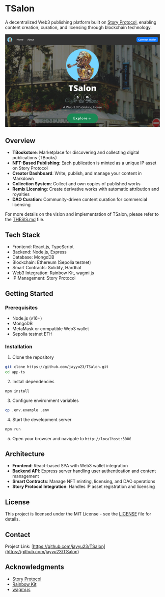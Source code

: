 # TSalon

A decentralized Web3 publishing platform built on [Story Protocol](https://www.story.foundation/), enabling content creation, curation, and licensing through blockchain technology.

![TSalon Platform](/readme-images/MUd_Image_1.png)

## Overview

- **TBookstore**: Marketplace for discovering and collecting digital publications (TBooks)
- **NFT-Based Publishing**: Each publication is minted as a unique IP asset on Story Protocol
- **Creator Dashboard**: Write, publish, and manage your content in Markdown
- **Collection System**: Collect and own copies of published works
- **Remix Licensing**: Create derivative works with automatic attribution and royalties
- **DAO Curation**: Community-driven content curation for commercial licensing

For more details on the vision and implementation of TSalon, please refer to the [THESIS.md](THESIS.md) file.

## Tech Stack

- Frontend: React.js, TypeScript
- Backend: Node.js, Express
- Database: MongoDB
- Blockchain: Ethereum (Sepolia testnet)
- Smart Contracts: Solidity, Hardhat
- Web3 Integration: Rainbow Kit, wagmi.js
- IP Management: Story Protocol

## Getting Started

### Prerequisites

- Node.js (v16+)
- MongoDB
- MetaMask or compatible Web3 wallet
- Sepolia testnet ETH

### Installation

1. Clone the repository

```bash
git clone https://github.com/jayyu23/TSalon.git
cd app-ts
```

2. Install dependencies

```bash
npm install
```

3. Configure environment variables

```bash
cp .env.example .env
```

4. Start the development server

```bash
npm run
```

5. Open your browser and navigate to `http://localhost:3000`

## Architecture

- **Frontend**: React-based SPA with Web3 wallet integration
- **Backend API**: Express server handling user authentication and content management
- **Smart Contracts**: Manage NFT minting, licensing, and DAO operations
- **Story Protocol Integration**: Handles IP asset registration and licensing

## License

This project is licensed under the MIT License - see the [LICENSE](LICENSE) file for details.

## Contact

Project Link: [https://github.com/jayyu23/TSalon](https://github.com/jayyu23/TSalon)

## Acknowledgments

- [Story Protocol](https://www.story.foundation/)
- [Rainbow Kit](https://www.rainbowkit.com/)
- [wagmi.js](https://wagmi.sh/)
